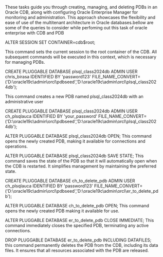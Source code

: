 These tasks guide you through creating, managing, and deleting PDBs in an Oracle CDB, along with configuring Oracle Enterprise Manager for monitoring and administration. 
This approach showcases the flexibility and ease of use of the multitenant architecture in Oracle databases.bellow are some of the queries to consider while perfoming out this task of oracle enterprise with CDB and PDB

ALTER SESSION SET CONTAINER=cdb$root;

This command sets the current session to the root container of the CDB. 
All subsequent commands will be executed in this context, which is necessary for managing PDBs.

CREATE PLUGGABLE DATABASE plsql_class2024db 
ADMIN USER chris_birasa IDENTIFIED BY 'password123' 
FILE_NAME_CONVERT=('D:\oracle19c\admin\orcl\pdbseed','D:\oracle19c\admin\orcl\plsql_class2024db');

This command creates a new PDB named plsql_class2024db with an administrative user

CREATE PLUGGABLE DATABASE plsql_class2024db ADMIN USER ch_plsqlauca IDENTIFIED BY 'your_password' FILE_NAME_CONVERT=('D:\oracle19c\admin\orcl\pdbseed','D:\oracle19c\admin\orcl\plsql_class2024db');

ALTER PLUGGABLE DATABASE plsql_class2024db OPEN;
This command opens the newly created PDB, making it available for connections and operations.

ALTER PLUGGABLE DATABASE plsql_class2024db SAVE STATE;
This command saves the state of the PDB so that it will automatically open when the CDB is restarted. 
It simplifies management by maintaining the preferred state.

CREATE PLUGGABLE DATABASE ch_to_delete_pdb ADMIN USER ch_plsqlauca IDENTIFIED BY 'password123' FILE_NAME_CONVERT=('D:\oracle19c\admin\orcl\pdbseed','D:\oracle19c\admin\orcl\er_to_delete_pdb');

ALTER PLUGGABLE DATABASE ch_to_delete_pdb OPEN;
This command opens the newly created PDB  making it available for use.

ALTER PLUGGABLE DATABASE er_to_delete_pdb CLOSE IMMEDIATE;
This command immediately closes the specified PDB, terminating any active connections.

DROP PLUGGABLE DATABASE er_to_delete_pdb INCLUDING DATAFILES;
this command permanently deletes the PDB from the CDB, including its data files. It ensures that all resources associated with the PDB are released.




